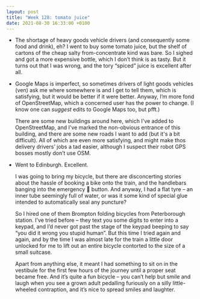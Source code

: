 ```yaml
---
layout: post
title: "Week 128: tomato juice"
date: 2021-08-30 16:33:00 +0100
---
```


- The shortage of heavy goods vehicle drivers (and consequently some food and drink), eh? I went to buy some tomato juice, but the shelf of cartons of the cheap salty from-concentrate kind was bare. So I sighed and got a more expensive bottle, which I don’t think is as tasty. But it turns out that I was wrong, and the tory “spiced” juice is excellent after all.

- Google Maps is imperfect, so sometimes drivers of light goods vehicles (ven) ask me where somewhere is and I get to tell them, which is satisfying, but it would be better if it were better. Anyway, I’m more fond of OpenStreetMap, which a concerned user has the power to change. (I know one can _suggest_ edits to Google Maps too, but pfft.)

  There are some new buildings around here, which I've added to OpenStreetMap, and I've marked the non-obvious entrance of this building, and there are some new roads I want to add (but it's a bit difficult). All of which are even more satisfying, and might make thos delivery drivers’ jobs a tad easier, although I suspect their robot GPS bosses mostly don’t use OSM.  

- Went to Edinburgh. Excellent.

  I was going to bring my bicycle, but there are disconcerting stories about the hassle of booking a bike onto the train, and the handlebars banging into the emergency 🛑 button. And anyway, I had a flat tyre – an inner tube seemingly full of water, or was it some kind of special glue intended to automatically seal any puncture?

  So I hired one of them Brompton folding bicycles from Peterborough station. I’ve tried before – they text you some digits to enter into a keypad, and I’d never got past the stage of the keypad beeping to say “you did it wrong you stupid human”. But this time I tried again and again, and by the time I was almost late for the train a little door unlocked for me to lift out an entire bicycle contorted to the size of a small suitcase.

  Apart from anything else, it meant I had something to sit on in the vestibule for the first few hours of the journey until a proper seat became free. And it’s quite a fun bicycle – you can’t help but smile and laugh when you see a grown adult pedalling furiously on a silly little-wheeled contraption, and it’s nice to spread smiles and laughter.
